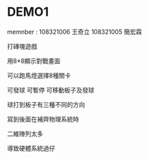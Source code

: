# DEMO1
memnber : 108321006 王奇立 108321005 簡宏霖

打磚塊遊戲

用8*8顯示對戰畫面

可以跑馬燈選擇8種關卡

可發球 可暫停 可移動板子及發球

球打到板子有三種不同的方向

寫到後面在補齊物理系統時

二維陣列太多

導致硬體系統過仔
